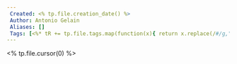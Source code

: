 ```yaml
---
 Created: <% tp.file.creation_date() %>
 Author: Antonio Gelain
 Aliases: []
 Tags: [<%* tR += tp.file.tags.map(function(x){ return x.replace(/#/g,"") }); %>]
---
```


<% tp.file.cursor(0) %>
